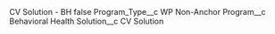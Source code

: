 <?xml version="1.0" encoding="UTF-8"?>
<CustomMetadata xmlns="http://soap.sforce.com/2006/04/metadata" xmlns:xsi="http://www.w3.org/2001/XMLSchema-instance" xmlns:xsd="http://www.w3.org/2001/XMLSchema">
    <label>CV Solution - BH</label>
    <protected>false</protected>
    <values>
        <field>Program_Type__c</field>
        <value xsi:type="xsd:string">WP Non-Anchor</value>
    </values>
    <values>
        <field>Program__c</field>
        <value xsi:type="xsd:string">Behavioral Health</value>
    </values>
    <values>
        <field>Solution__c</field>
        <value xsi:type="xsd:string">CV Solution</value>
    </values>
</CustomMetadata>
